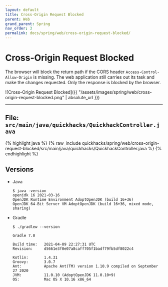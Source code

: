 ```yaml
---
layout: default
title: Cross-Origin Request Blocked
parent: Web
grand_parent: Spring
nav_order: 3
permalink: docs/spring/web/cross-origin-request-blocked/
---
```


# Cross-Origin Request Blocked

The browser will block the return path if the CORS header `Access-Control-Allow-Origin` is missing. The web application
still carries out its task and make the changes requested. Only the response is blocked by the browser.

![Cross-Origin Request Blocked]({{ "/assets/images/spring/web/cross-origin-request-blocked.png" | absolute_url }})

---

## File: `src/main/java/quickhacks/QuickhackController.java`

{% highlight java %}
{% raw_include quickhacks/spring/web/cross-origin-request-blocked/src/main/java/quickhacks/QuickhackController.java %}
{% endhighlight %}

## Versions

- Java

  ```console
  $ java -version
  openjdk 16 2021-03-16
  OpenJDK Runtime Environment AdoptOpenJDK (build 16+36)
  OpenJDK 64-Bit Server VM AdoptOpenJDK (build 16+36, mixed mode, sharing)
  ```

- Gradle

  ```console
  $ ./gradlew --version

  Gradle 7.0

  Build time:   2021-04-09 22:27:31 UTC
  Revision:     d5661e3f0e07a8caff705f1badf79fb5df8022c4

  Kotlin:       1.4.31
  Groovy:       3.0.7
  Ant:          Apache Ant(TM) version 1.10.9 compiled on September 27 2020
  JVM:          11.0.10 (AdoptOpenJDK 11.0.10+9)
  OS:           Mac OS X 10.16 x86_64
  ```
